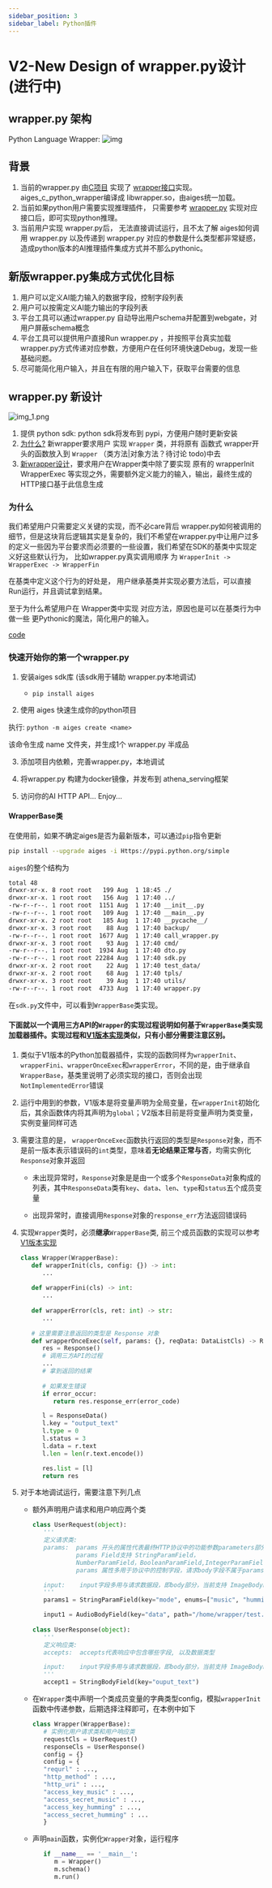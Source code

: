 ```yaml
---
sidebar_position: 3
sidebar_label: Python插件
---
```


# V2-New Design of wrapper.py设计(进行中)

## wrapper.py 架构

Python Language Wrapper:
![img](python.png)

## 背景

1. 当前的wrapper.py 由[C项目](https://github.com/xfyun/aiges_c_python_wrapper)
   实现了 [wrapper接口](https://github.com/xfyun/aiges_c_python_wrapper/blob/master/include/aiges/wrapper.h)实现。
   aiges_c_python_wrapper编译成 libwrapper.so，由aiges统一加载。
2. 当前如果python用户需要实现推理插件， 只需要参考 [wrapper.py](https://github.com/xfyun/aiges_c_python_wrapper/blob/master/wrapper.py)
   实现对应接口后，即可实现python推理。
3. 当前用户实现 wrapper.py后， 无法直接调试运行，且不太了解 aiges如何调用 wrapper.py 以及传递到 wrapper.py
   对应的参数是什么类型都非常疑惑，造成python版本的AI推理插件集成方式并不那么pythonic。

## 新版wrapper.py集成方式优化目标

1. 用户可以定义AI能力输入的数据字段，控制字段列表
2. 用户可以按需定义AI能力输出的字段列表
3. 平台工具可以通过wrapper.py 自动导出用户schema并配置到webgate，对用户屏蔽schema概念
4. 平台工具可以提供用户直接Run wrapper.py ，并按照平台真实加载 wrapper.py方式传递对应参数，方便用户在任何环境快速Debug，发现一些基础问题。
5. 尽可能简化用户输入，并且在有限的用户输入下，获取平台需要的信息

## wrapper.py 新设计

![img_1.png](img_1.png)
1. 提供 python sdk:  python sdk将发布到 pypi，方便用户随时更新安装
2. [为什么?](###为什么) 新wrapper要求用户 实现 `Wrapper` 类，并将原有 函数式 wrapper开头的函数放入到 `Wrapper` （类方法|对象方法？待讨论 todo)中去
3. [新wrapper设计](https://github.com/xfyun/aiges_python/blob/master/aiges_python/v2/wrapper.py)，要求用户在Wrapper类中除了要实现 原有的 wrapperInit WrapperExec 等实现之外，需要额外定义能力的输入，输出，最终生成的HTTP接口基于此信息生成

### 为什么

我们希望用户只需要定义关键的实现，而不必care背后
wrapper.py如何被调用的细节，但是这块背后逻辑其实是复杂的，我们不希望在wrapper.py中让用户过多的定义一些因为平台要求而必须要的一些设置，我们希望在SDK的基类中实现定义好这些默认行为，
比如wrapper.py真实调用顺序 为 `WrapperInit -> WrapperExec -> WrapperFin`

在基类中定义这个行为的好处是， 用户继承基类并实现必要方法后，可以直接 Run运行，并且调试拿到结果。

至于为什么希望用户在 Wrapper类中实现 对应方法，原因也是可以在基类行为中做一些 更Pythonic的魔法，简化用户的输入。


[code](https://github.com/xfyun/aiges_python/tree/master/aiges_python/v2)


### 快速开始你的第一个wrapper.py

1. 安装aiges sdk库 (该sdk用于辅助 wrapper.py本地调试)

   *  `pip install aiges`

2. 使用 aiges 快速生成你的python项目

执行: `python -m aiges create <name>`

该命令生成 name 文件夹，并生成1个 wrapper.py 半成品

3. 添加项目内依赖，完善wrapper.py，本地调试

4. 将wrapper.py 构建为docker镜像，并发布到 athena_serving框架

5. 访问你的AI HTTP API... Enjoy...


#### WrapperBase类
在使用前，如果不确定aiges是否为最新版本，可以通过`pip`指令更新

   ```bash
   pip install --upgrade aiges -i Https://pypi.python.org/simple
   ```

`aiges`的整个结构为

   ```bash
   total 48
   drwxr-xr-x. 8 root root   199 Aug  1 18:45 ./
   drwxr-xr-x. 1 root root   156 Aug  1 17:40 ../
   -rw-r--r--. 1 root root  1151 Aug  1 17:40 __init__.py
   -rw-r--r--. 1 root root   109 Aug  1 17:40 __main__.py
   drwxr-xr-x. 2 root root   185 Aug  1 17:40 __pycache__/
   drwxr-xr-x. 3 root root    88 Aug  1 17:40 backup/
   -rw-r--r--. 1 root root  1677 Aug  1 17:40 call_wrapper.py
   drwxr-xr-x. 3 root root    93 Aug  1 17:40 cmd/
   -rw-r--r--. 1 root root  1934 Aug  1 17:40 dto.py
   -rw-r--r--. 1 root root 22284 Aug  1 17:40 sdk.py
   drwxr-xr-x. 2 root root    22 Aug  1 17:40 test_data/
   drwxr-xr-x. 2 root root    68 Aug  1 17:40 tpls/
   drwxr-xr-x. 3 root root    39 Aug  1 17:40 utils/
   -rw-r--r--. 1 root root  4733 Aug  1 17:40 wrapper.py
   ```
在`sdk.py`文件中，可以看到`WrapperBase`类实现。

#### 下面就以一个**调用三方API**的`Wrapper`的实现过程说明如何基于`WrapperBase`类实现加载器插件。实现过程和[V1版本实现](https://xfyun.github.io/athena_website/blog/music/api)类似，只有小部分需要注意区别。

   1. 类似于V1版本的Python加载器插件，实现的函数同样为`wrapperInit`、`wrapperFini`、`wrapperOnceExec`和`wrapperError`，不同的是，由于继承自`WrapperBase`，基类里说明了必须实现的接口，否则会出现`NotImplementedError`错误

   2. 运行中用到的参数，V1版本是将变量声明为全局变量，在`wrapperInit`初始化后，其余函数体内将其声明为`global`；V2版本目前是将变量声明为类变量，实例变量同样可选

   3. 需要注意的是， `wrapperOnceExec`函数执行返回的类型是`Response`对象，而不是前一版本表示错误码的`int`类型，意味着**无论结果正常与否**，均需实例化`Response`对象并返回
      
      - 未出现异常时，`Response`对象是是由一个或多个`ResponseData`对象构成的列表，其中`ResponseData`类有`key`、`data`、`len`、`type`和`status`五个成员变量

      - 出现异常时，直接调用`Response`对象的`response_err`方法返回错误码

   4. 实现`Wrapper`类时，必须**继承**`WrapperBase`类, 前三个成员函数的实现可以参考[V1版本实现](https://xfyun.github.io/athena_website/blog/music/api)

         ```python
         class Wrapper(WrapperBase):
            def wrapperInit(cls, config: {}) -> int:
               ...
            
            def wrapperFini(cls) -> int:
               ...
            
            def wrapperError(cls, ret: int) -> str:
               ...
            
            # 这里需要注意返回的类型是 Response 对象
            def wrapperOnceExec(self, params: {}, reqData: DataListCls) -> Response:
               res = Response()
               # 调用三方API的过程
               ...
               # 拿到返回的结果
               
               # 如果发生错误
               if error_occur:
                  return res.response_err(error_code)

               l = ResponseData()
               l.key = "output_text"
               l.type = 0
               l.status = 3
               l.data = r.text
               l.len = len(r.text.encode())

               res.list = [l]
               return res
         ```

   5. 对于本地调试运行，需要注意下列几点

      - 额外声明用户请求和用户响应两个类

         ```python
         class UserRequest(object):
            '''
            定义请求类:
            params:  params 开头的属性代表最终HTTP协议中的功能参数parameters部分， 对应的是xtest.toml中的parameter字段
                     params Field支持 StringParamField，
                     NumberParamField，BooleanParamField,IntegerParamField，每个字段均支持枚举
                     params 属性多用于协议中的控制字段，请求body字段不属于params范畴

            input:    input字段多用与请求数据段，即body部分，当前支持 ImageBodyField、 StringBodyField和AudioBodyField
            '''
            params1 = StringParamField(key="mode", enums=["music", "humming"], value='humming')

            input1 = AudioBodyField(key="data", path="/home/wrapper/test.wav")
            
         class UserResponse(object):
            '''
            定义响应类:
            accepts:  accepts代表响应中包含哪些字段, 以及数据类型

            input:    input字段多用与请求数据段，即body部分，当前支持 ImageBodyField, StringBodyField, 和AudioBodyField
            '''
            accept1 = StringBodyField(key="ouput_text")
         ```
      - 在`Wrapper`类中声明一个类成员变量的字典类型config，模拟`wrapperInit`函数中传递参数，后期选择注释即可，在本例中如下
         ```python
         class Wrapper(WrapperBase):
            # 实例化用户请求类和用户响应类
            requestCls = UserRequest()
            responseCls = UserResponse()
            config = {}
            config = {
            "requrl" : ...,
            "http_method" : ...,
            "http_uri" : ...,
            "access_key_music" : ...,
            "access_secret_music" : ...,
            "access_key_humming" : ...,
            "access_secret_humming" : ...
            }
         ```

      - 声明`main`函数，实例化`Wrapper`对象，运行程序
         ```python
            if __name__ == '__main__':
               m = Wrapper()
               m.schema()
               m.run()
         ```
